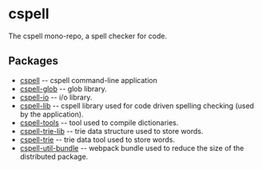 # cspell

The cspell mono-repo, a spell checker for code.

## Packages

-   [cspell](packages/cspell) -- cspell command-line application
-   [cspell-glob](packages/cspell-glob) -- glob library.
-   [cspell-io](packages/cspell-io) -- i/o library.
-   [cspell-lib](packages/cspell-lib) -- cspell library used for code driven spelling checking (used by the application).
-   [cspell-tools](packages/cspell-tools) -- tool used to compile dictionaries.
-   [cspell-trie-lib](packages/cspell-trie-lib) -- trie data structure used to store words.
-   [cspell-trie](packages/cspell-trie) -- trie data tool used to store words.
-   [cspell-util-bundle](packages/cspell-util-bundle) -- webpack bundle used to reduce the size of the distributed package.
